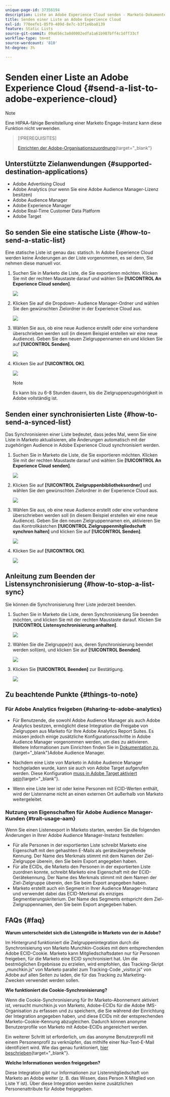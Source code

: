 ```yaml
---
unique-page-id: 37356194
description: Liste an Adobe Experience Cloud senden - Marketo-Dokumente - Produktdokumentation
title: Senden einer Liste an Adobe Experience Cloud
exl-id: 770eefe1-05f9-409d-8e7c-b3f1e6ba8139
feature: Static Lists
source-git-commit: 09a656c3a0d0002edfa1a61b987bff4c1dff33cf
workflow-type: tm+mt
source-wordcount: '810'
ht-degree: 3%

---
```


# Senden einer Liste an Adobe Experience Cloud {#send-a-list-to-adobe-experience-cloud}

>[!NOTE]
>
>Eine HIPAA-fähige Bereitstellung einer Marketo Engage-Instanz kann diese Funktion nicht verwenden.

>[!PREREQUISITES]
>
>[Einrichten der Adobe-Organisationszuordnung](/help/marketo/product-docs/adobe-experience-cloud-integrations/set-up-adobe-organization-mapping.md){target="_blank"}

## Unterstützte Zielanwendungen {#supported-destination-applications}

* Adobe Advertising Cloud
* Adobe Analytics (_nur_ wenn Sie eine Adobe Audience Manager-Lizenz besitzen)
* Adobe Audience Manager
* Adobe Experience Manager
* Adobe Real-Time Customer Data Platform
* Adobe Target

## So senden Sie eine statische Liste {#how-to-send-a-static-list}

Eine statische Liste ist genau das: statisch. In Adobe Experience Cloud werden keine Änderungen an der Liste vorgenommen, es sei denn, Sie nehmen diese manuell vor.

1. Suchen Sie in Marketo die Liste, die Sie exportieren möchten. Klicken Sie mit der rechten Maustaste darauf und wählen Sie **[!UICONTROL An Experience Cloud senden]**.

   ![](assets/send-a-list-to-adobe-experience-cloud-1.png)

1. Klicken Sie auf die Dropdown-**&#x200B;** Audience Manager-Ordner und wählen Sie den gewünschten Zielordner in der Experience Cloud aus.

   ![](assets/send-a-list-to-adobe-experience-cloud-2.png)

1. Wählen Sie aus, ob eine neue Audience erstellt oder eine vorhandene überschrieben werden soll (in diesem Beispiel erstellen wir eine neue Audience). Geben Sie den neuen Zielgruppennamen ein und klicken Sie auf **[!UICONTROL Senden]**.

   ![](assets/send-a-list-to-adobe-experience-cloud-3.png)

1. Klicken Sie auf **[!UICONTROL OK]**.

   ![](assets/send-a-list-to-adobe-experience-cloud-4.png)

   >[!NOTE]
   >
   >Es kann bis zu 6-8 Stunden dauern, bis die Zielgruppenzugehörigkeit in Adobe vollständig ist.

## Senden einer synchronisierten Liste {#how-to-send-a-synced-list}

Das Synchronisieren einer Liste bedeutet, dass jedes Mal, wenn Sie eine Liste in Marketo aktualisieren, alle Änderungen automatisch mit der zugehörigen Audience in Adobe Experience Cloud synchronisiert werden.

1. Suchen Sie in Marketo die Liste, die Sie exportieren möchten. Klicken Sie mit der rechten Maustaste darauf und wählen Sie **[!UICONTROL An Experience Cloud senden]**.

   ![](assets/send-a-list-to-adobe-experience-cloud-5.png)

1. Klicken Sie auf **[!UICONTROL Zielgruppenbibliotheksordner]** und wählen Sie den gewünschten Zielordner in der Experience Cloud aus.

   ![](assets/send-a-list-to-adobe-experience-cloud-6.png)

1. Wählen Sie aus, ob eine neue Audience erstellt oder eine vorhandene überschrieben werden soll (in diesem Beispiel erstellen wir eine neue Audience). Geben Sie den neuen Zielgruppennamen ein, aktivieren Sie das Kontrollkästchen **[!UICONTROL Zielgruppenmitgliedschaft synchron halten]** und klicken Sie auf **[!UICONTROL Senden]**.

   ![](assets/send-a-list-to-adobe-experience-cloud-7.png)

1. Klicken Sie auf **[!UICONTROL OK]**.

   ![](assets/send-a-list-to-adobe-experience-cloud-8.png)

## Anleitung zum Beenden der Listensynchronisierung {#how-to-stop-a-list-sync}

Sie können die Synchronisierung Ihrer Liste jederzeit beenden.

1. Suchen Sie in Marketo die Liste, deren Synchronisierung Sie beenden möchten, und klicken Sie mit der rechten Maustaste darauf. Klicken Sie **[!UICONTROL Listensynchronisierung anhalten]**.

   ![](assets/send-a-list-to-adobe-experience-cloud-9.png)

1. Wählen Sie die Zielgruppe(n) aus, deren Synchronisierung beendet werden soll(en), und klicken Sie auf **[!UICONTROL Beenden]**.

   ![](assets/send-a-list-to-adobe-experience-cloud-10.png)

1. Klicken Sie **[!UICONTROL Beenden]** zur Bestätigung.

   ![](assets/send-a-list-to-adobe-experience-cloud-11.png)

## Zu beachtende Punkte {#things-to-note}

### Für Adobe Analytics freigeben {#sharing-to-adobe-analytics}

* Für Benutzende, die sowohl Adobe Audience Manager als auch Adobe Analytics besitzen, ermöglicht diese Integration die Freigabe von Zielgruppen aus Marketo für Ihre Adobe Analytics Report Suites. Es müssen jedoch einige zusätzliche Konfigurationsschritte in Adobe Audience Manager vorgenommen werden, um dies zu aktivieren. Weitere Informationen zum Einrichten finden Sie in [&#x200B; Dokumentation zu &#x200B;](https://experienceleague.adobe.com/docs/analytics/integration/audience-analytics/mc-audiences-aam.html?lang=de){target="_blank"}Adobe Audience Manager.

* Nachdem eine Liste von Marketo in Adobe Audience Manager hochgeladen wurde, kann sie auch von Adobe Target aufgerufen werden. Diese Konfiguration [muss in Adobe Target aktiviert sein](https://experienceleague.adobe.com/de/docs/target/using/integrate/audience-manager-target-integration){target="_blank"}.

* Wenn eine Liste leer ist oder keine Personen mit ECID-Werten enthält, wird der Listenname nicht an einen externen Ort außerhalb von Marketo weitergeleitet.

### Nutzung von Eigenschaften für Adobe Audience Manager-Kunden {#trait-usage-aam}

Wenn Sie einen Listenexport in Marketo starten, werden Sie die folgenden Änderungen in Ihrer Adobe Audience Manager-Instanz feststellen:

* Für alle Personen in der exportierten Liste schreibt Marketo eine Eigenschaft mit den gehashten E-Mails als geräteübergreifende Kennung. Der Name des Merkmals stimmt mit dem Namen der Ziel-Zielgruppe überein, den Sie beim Export angegeben haben.
* Für alle ECIDs, die Marketo den Personen in der exportierten Liste zuordnen konnte, schreibt Marketo eine Eigenschaft mit der ECID-Gerätekennung. Der Name des Merkmals stimmt mit dem Namen der Ziel-Zielgruppe überein, den Sie beim Export angegeben haben.
* Marketo erstellt auch ein Segment in Ihrer Audience Manager-Instanz und verwendet dabei das ECID-Merkmal als einziges Segmentierungskriterium. Der Name des Segments entspricht dem Ziel-Zielgruppennamen, den Sie beim Export angegeben haben.

## FAQs {#faq}

**Warum unterscheidet sich die Listengröße in Marketo von der in Adobe?**

Im Hintergrund funktioniert die Zielgruppenintegration durch die Synchronisierung von Marketo Munchkin-Cookies mit dem entsprechenden Adobe ECID-Cookie. Marketo kann Mitgliedschaftsdaten nur für Personen freigeben, für die Marketo eine ECID synchronisiert hat. Um die bestmöglichen Ergebnisse zu erzielen, wird empfohlen, das Tracking-Skript „munchkin.js“ von Marketo parallel zum Tracking-Code „visitor.js“ von Adobe auf allen Seiten zu laden, die für das Tracking zu Marketing-Zwecken verwendet werden sollen.

**Wie funktioniert die Cookie-Synchronisierung?**

Wenn die Cookie-Synchronisierung für Ihr Marketo-Abonnement aktiviert ist, versucht munchkin.js von Marketo, Adobe-ECIDs für die Adobe IMS-Organisation zu erfassen und zu speichern, die Sie während der Einrichtung der Integration angegeben haben, und diese ECIDs mit der entsprechenden Marketo-Cookie-Kennung abzugleichen. Dadurch können anonyme Benutzerprofile von Marketo mit Adobe-ECIDs angereichert werden.

Ein weiterer Schritt ist erforderlich, um das anonyme Benutzerprofil mit einem Personenprofil zu verknüpfen, das mithilfe einer Nur-Text-E-Mail identifiziert wird. Wie das genau funktioniert, [&#x200B; hier beschrieben](/help/marketo/product-docs/reporting/basic-reporting/report-activity/tracking-anonymous-activity-and-people.md){target="_blank"}.

**Welche Informationen werden freigegeben?**

Diese Integration gibt nur Informationen zur Listenmitgliedschaft von Marketo an Adobe weiter (z. B. das Wissen, dass Person X Mitglied von Liste Y ist). Über diese Integration werden keine zusätzlichen Personenattribute für Adobe freigegeben.
